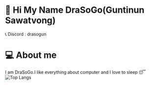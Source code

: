 # 👋 Hi My Name DraSoGo(Guntinun Sawatvong)
📞 Discord : drasogun
# 💻 About me
I am DraSoGo.I like everything about computer and I love to sleep 😴
![Top Langs](https://github-readme-stats.vercel.app/api/top-langs/?username=DraSoGo&exclude_repo=github-readme-stats,anuraghazra.github.io)
<!--
**DraSoGo/DraSoGo** is a ✨ _special_ ✨ repository because its `README.md` (this file) appears on your GitHub profile.

Here are some ideas to get you started:

- 🔭 I’m currently working on ...
- 🌱 I’m currently learning ...
- 👯 I’m looking to collaborate on ...
- 🤔 I’m looking for help with ...
- 💬 Ask me about ...
- 📫 How to reach me: ...
- 😄 Pronouns: ...
- ⚡ Fun fact: ...
-->

